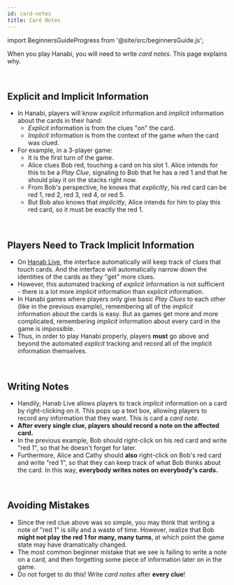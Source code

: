 ```yaml
---
id: card-notes
title: Card Notes
---
```


import BeginnersGuideProgress from '@site/src/beginnersGuide.js';

<BeginnersGuideProgress id="card-notes" />

When you play Hanabi, you will need to write *card notes*. This page explains why.

<br />

## Explicit and Implicit Information

- In Hanabi, players will know *explicit* information and *implicit* information about the cards in their hand:
  - *Explicit* information is from the clues "on" the card.
  - *Implicit* information is from the context of the game *when* the card was clued.
- For example, in a 3-player game:
  - It is the first turn of the game.
  - Alice clues Bob red, touching a card on his slot 1. Alice intends for this to be a *Play Clue*, signaling to Bob that he has a red 1 and that he should play it on the stacks right now.
  - From Bob's perspective, he knows that *explicitly*, his red card can be red 1, red 2, red 3, red 4, or red 5.
  - But Bob also knows that *implicitly*, Alice intends for him to play this red card, so it must be exactly the red 1.

<br />

## Players Need to Track Implicit Information

- On [Hanab Live](https://hanab.live/), the interface automatically will keep track of clues that touch cards. And the interface will automatically narrow down the identities of the cards as they "get" more clues.
- However, this automated tracking of *explicit* information is not sufficient - there is a lot more *implicit* information than *explicit* information.
- In Hanabi games where players only give basic *Play Clues* to each other (like in the previous example), remembering all of the *implicit* information about the cards is easy. But as games get more and more complicated, remembering *implicit* information about every card in the game is impossible.
- Thus, in order to play Hanabi properly, players **must** go above and beyond the automated *explicit* tracking and record all of the implicit information themselves.

<br />

## Writing Notes

- Handily, Hanab Live allows players to track *implicit* information on a card by right-clicking on it. This pops up a text box, allowing players to record any information that they want. This is card a *card note*.
- **After every single clue, players should record a note on the affected card.**
- In the previous example, Bob should right-click on his red card and write "red 1", so that he doesn't forget for later.
- Furthermore, Alice and Cathy should **also** right-click on Bob's red card and write "red 1", so that they can keep track of what Bob thinks about the card. In this way, **everybody writes notes on everybody's cards.**

<br />

## Avoiding Mistakes

- Since the red clue above was so simple, you may think that writing a note of "red 1" is silly and a waste of time. However, realize that Bob **might not play the red 1 for many, many turns**, at which point the game state may have dramatically changed.
- The most common beginner mistake that we see is failing to write a note on a card, and then forgetting some piece of information later on in the game.
- Do not forget to do this! Write *card notes* after **every clue**!
